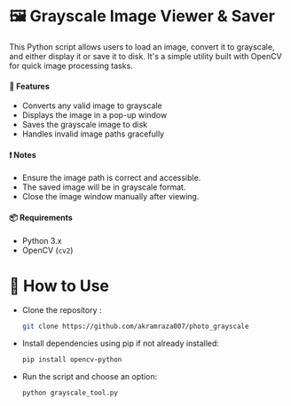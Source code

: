 # 🖼️ Grayscale Image Viewer & Saver

This Python script allows users to load an image, convert it to grayscale, and either display it or save it to disk. It's a simple utility built with OpenCV for quick image processing tasks.

#### 🧠 Features
  - Converts any valid image to grayscale
  - Displays the image in a pop-up window
  - Saves the grayscale image to disk
  - Handles invalid image paths gracefully

#### ❗ Notes
  - Ensure the image path is correct and accessible.
  - The saved image will be in grayscale format.
  - Close the image window manually after viewing.

#### 📦 Requirements
  - Python 3.x
  - OpenCV (`cv2`)

# 📂 How to Use


- Clone the repository :
  ``` bash
  git clone https://github.com/akramraza007/photo_grayscale
  ```

- Install dependencies using pip if not already installed:
  ``` bash
  pip install opencv-python
  ```
- Run the script and choose an option:
  ```bash
  python grayscale_tool.py
  ```






